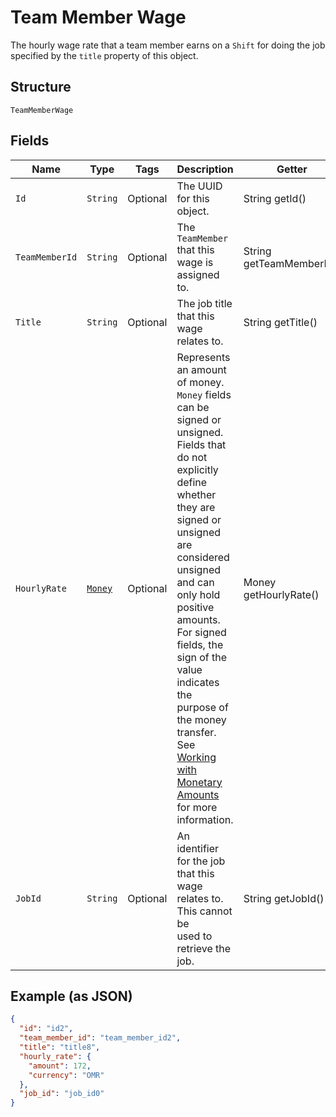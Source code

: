 
# Team Member Wage

The hourly wage rate that a team member earns on a `Shift` for doing the job
specified by the `title` property of this object.

## Structure

`TeamMemberWage`

## Fields

| Name | Type | Tags | Description | Getter |
|  --- | --- | --- | --- | --- |
| `Id` | `String` | Optional | The UUID for this object. | String getId() |
| `TeamMemberId` | `String` | Optional | The `TeamMember` that this wage is assigned to. | String getTeamMemberId() |
| `Title` | `String` | Optional | The job title that this wage relates to. | String getTitle() |
| `HourlyRate` | [`Money`](../../doc/models/money.md) | Optional | Represents an amount of money. `Money` fields can be signed or unsigned.<br>Fields that do not explicitly define whether they are signed or unsigned are<br>considered unsigned and can only hold positive amounts. For signed fields, the<br>sign of the value indicates the purpose of the money transfer. See<br>[Working with Monetary Amounts](https://developer.squareup.com/docs/build-basics/working-with-monetary-amounts)<br>for more information. | Money getHourlyRate() |
| `JobId` | `String` | Optional | An identifier for the job that this wage relates to. This cannot be<br>used to retrieve the job. | String getJobId() |

## Example (as JSON)

```json
{
  "id": "id2",
  "team_member_id": "team_member_id2",
  "title": "title8",
  "hourly_rate": {
    "amount": 172,
    "currency": "OMR"
  },
  "job_id": "job_id0"
}
```

